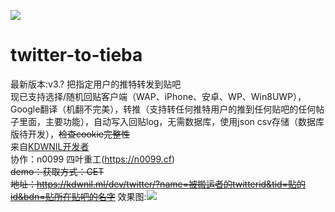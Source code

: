 ![](https://kdwnil.ml/favicon.ico)
# twitter-to-tieba
最新版本:v3.?
把指定用户的推特转发到贴吧<br />
现已支持选择/随机回贴客户端（WAP、iPhone、安卓、WP、Win8UWP），Google翻译（机翻不完美），转推（支持转任何推特用户的推到任何贴吧的任何帖子里面，主要功能），自动写入回贴log，无需数据库，使用json csv存储（数据库版待开发），<del>检查cookie完整性</del><br />
来自[KDWNIL开发者](https://kdwnil.ml)<br />
协作：n0099 四叶重工(https://n0099.cf)<br />
<del>demo：获取方式：GET<br />地址：https://kdwnil.ml/dev/twitter/?name=被搬运者的twitterid&tid=贴的id&bdn=贴所在贴吧的名字</del>
效果图:![](https://github.com/yaoyichi2011/kdwnilpic/blob/master/twtotb1.png)
